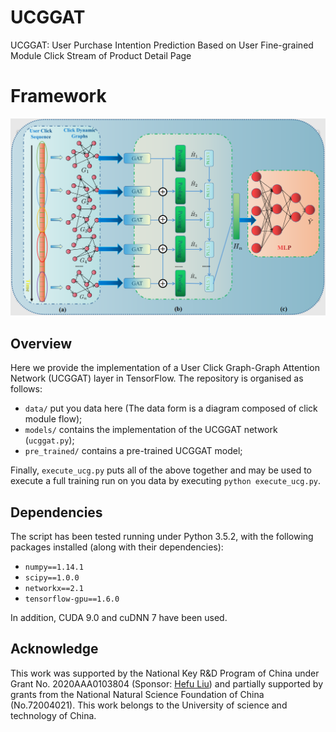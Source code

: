 # UCGGAT
UCGGAT: User Purchase Intention Prediction Based on User Fine-grained Module Click Stream of Product Detail Page

# Framework
![image](https://github.com/naminshenren/UCGGAT/blob/master/pre_trained/cora/ucggat.PNG)

## Overview
Here we provide the implementation of a User Click Graph-Graph Attention Network (UCGGAT) layer in TensorFlow. The repository is organised as follows:
- `data/` put you data here (The data form is a diagram composed of click module flow);
- `models/` contains the implementation of the UCGGAT network (`ucggat.py`);
- `pre_trained/` contains a pre-trained UCGGAT model;


Finally, `execute_ucg.py` puts all of the above together and may be used to execute a full training run on you data by executing `python execute_ucg.py`.


## Dependencies

The script has been tested running under Python 3.5.2, with the following packages installed (along with their dependencies):

- `numpy==1.14.1`
- `scipy==1.0.0`
- `networkx==2.1`
- `tensorflow-gpu==1.6.0`

In addition, CUDA 9.0 and cuDNN 7 have been used.

## Acknowledge
This work was supported by the National Key R&D Program of China under Grant No. 2020AAA0103804 (Sponsor: <a  href ="https://bs.ustc.edu.cn/chinese/profile-74.html">Hefu Liu</a>) and partially supported by grants from the National Natural Science Foundation of China (No.72004021). This work belongs to the University of science and technology of China.

